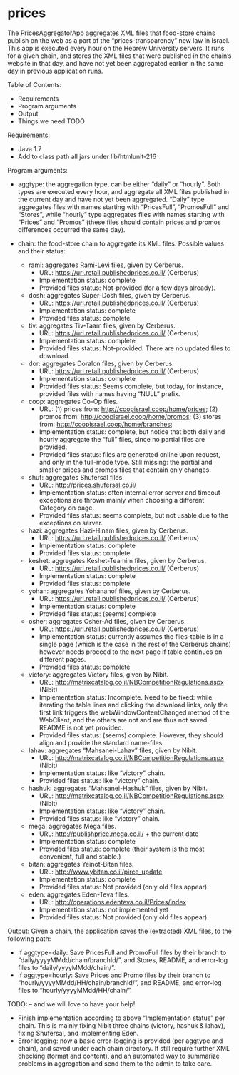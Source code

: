 # prices

The PricesAggregatorApp aggregates XML files that food-store chains publish on the web as a part of the
“prices-transparency” new law in Israel. This app is executed every hour on the Hebrew University servers. 
It runs for a given chain, and stores the XML files that were published in the chain’s website in that day, 
and have not yet been aggregated earlier in the same day in previous application runs. 

Table of Contents: 
* Requirements
* Program arguments
* Output
* Things we need TODO

Requirements: 
* Java 1.7
* Add to class path all jars under lib/htmlunit-216

Program arguments: 
* aggtype: the aggregation type, can be either “daily” or “hourly”. Both types are executed every hour, and aggregate 
all XML files published in the current day and have not yet been aggregated. “Daily” type aggregates files with names starting with “PricesFull”, “PromosFull” and “Stores”, while “hourly” type aggregates files with names starting with 
“Prices” and “Promos” (these files should contain prices and promos differences occurred the same day).
* chain: the food-store chain to aggregate its XML files. Possible values and their status:

  * rami: aggregates Rami-Levi files, given by Cerberus.
    * URL: https://url.retail.publishedprices.co.il/ (Cerberus)
    * Implementation status: complete
    * Provided files status: Not-provided (for a few days already).
  * dosh: aggregates Super-Dosh files, given by Cerberus.
    * URL: https://url.retail.publishedprices.co.il/ (Cerberus)
    * Implementation status: complete
    * Provided files status: complete
  * tiv: aggregates Tiv-Taam files, given by Cerberus.
    * URL: https://url.retail.publishedprices.co.il/ (Cerberus)
    * Implementation status: complete
    * Provided files status: Not-provided. There are no updated files to download.
  * dor: aggregates Doralon files, given by Cerberus.
    * URL: https://url.retail.publishedprices.co.il/ (Cerberus)
    * Implementation status: complete
    * Provided files status: Seems complete, but today, for instance, provided files with names having “NULL” prefix.
  * coop: aggregates Co-Op files.
    * URL: (1) prices from: http://coopisrael.coop/home/prices; (2) promos from: http://coopisrael.coop/home/promos; (3) stores from: http://coopisrael.coop/home/branches;
    * Implementation status: complete, but notice that both daily and hourly aggregate the “full” files, since no partial files are provided.
    * Provided files status: files are generated online upon request, and only in the full-mode type. Still missing: the partial and smaller prices and promos files that contain only changes. 
  * shuf: aggregates Shufersal files.
    * URL: http://prices.shufersal.co.il/
    * Implementation status: often internal error server and timeout exceptions are thrown mainly when choosing a different Category on page. 
    * Provided files status: seems complete, but not usable due to the exceptions on server. 
  * hazi: aggregates Hazi-Hinam files, given by Cerberus.
    * URL: https://url.retail.publishedprices.co.il/ (Cerberus)
    * Implementation status: complete
    * Provided files status: complete
  * keshet: aggregates Keshet-Teamim files, given by Cerberus.
    * URL: https://url.retail.publishedprices.co.il/ (Cerberus)
    * Implementation status: complete
    * Provided files status: complete
  * yohan: aggregates Yohananof files, given by Cerberus.
    * URL: https://url.retail.publishedprices.co.il/ (Cerberus)
    * Implementation status: complete
    * Provided files status: (seems) complete
  * osher: aggregates Osher-Ad files, given by Cerberus.
    * URL: https://url.retail.publishedprices.co.il/ (Cerberus)
    * Implementation status: currently assumes the files-table is in a single page (which is the case in the rest of the Cerberus chains) however needs proceed to the next page if table continues on different pages. 
    * Provided files status: complete
  * victory: aggregates Victory files, given by Nibit.
    * URL: http://matrixcatalog.co.il/NBCompetitionRegulations.aspx (Nibit)
    * Implementation status: Incomplete. Need to be fixed: while iterating the table lines and clicking the download links, only the first link triggers the webWindowContentChanged method of the WebClient, and the others are not and are thus not saved. README is not yet provided.
    * Provided files status: (seems) complete. However, they should align and provide the standard name-files. 
  * lahav: aggregates “Mahsanei-Lahav” files, given by Nibit.
    * URL: http://matrixcatalog.co.il/NBCompetitionRegulations.aspx (Nibit)
    * Implementation status: like “victory” chain. 
    * Provided files status:  like “victory” chain. 
  * hashuk: aggregates “Mahsanei-Hashuk” files, given by Nibit.
    * URL: http://matrixcatalog.co.il/NBCompetitionRegulations.aspx (Nibit)
    * Implementation status: like “victory” chain. 
    * Provided files status: like “victory” chain. 
  * mega: aggregates Mega files.
    * URL: http://publishprice.mega.co.il/ + the current date
    * Implementation status: complete 
    * Provided files status: complete (their system is the most convenient, full and stable.)
  * bitan: aggregates Yeinot-Bitan files.
    * URL: http://www.ybitan.co.il/pirce_update
    * Implementation status: complete
    * Provided files status: Not provided (only old files appear).
  * eden: aggregates Eden-Teva files.
    * URL: http://operations.edenteva.co.il/Prices/index 
    * Implementation status: not implemented yet 
    * Provided files status: Not provided (only old files appear). 

Output: 
Given a chain, the application saves the (extracted) XML files, to the following path: 
* If aggtype=daily: Save PricesFull and PromoFull files by their branch to “daily/yyyyMMdd/chain/branchId/”, and Stores, README, and error-log files to “daily/yyyyMMdd/chain/”.
* If aggtype=hourly: Save Prices and Promo files by their branch to “hourly/yyyyMMdd/HH/chain/branchId/”, and README, and error-log files to “hourly/yyyyMMdd/HH/chain/”.

TODO: – and we will love to have your help! 
* Finish implementation according to above “Implementation status” per chain. This is mainly fixing Nibit three chains (victory, hashuk & lahav), fixing Shufersal, and implementing Eden. 
* Error logging: now a basic error-logging is provided (per aggtype and chain), and saved under each chain directory. It still require further XML checking (format and content), and an automated way to summarize problems in aggregation and send them to the admin to take care. 
